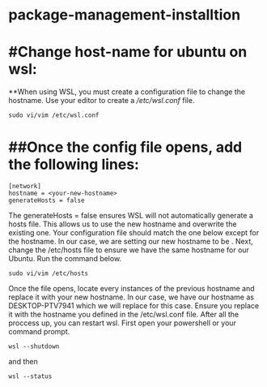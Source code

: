 # package-management-installtion

#Change host-name for ubuntu on wsl:
====================================

**When using WSL, you must create a configuration file to change the hostname. 
Use your editor to create a */etc/wsl.conf* file.

```sudo vi/vim /etc/wsl.conf```

##Once the config file opens, add the following lines:
=====================================================
```
[network]
hostname = <your-new-hostname>
generateHosts = false
```
The generateHosts = false ensures WSL will not automatically generate a hosts file. 
This allows us to use the new hostname and overwrite the existing one. 
Your configuration file should match the one below except for the hostname. 
In our case, we are setting our new hostname to be <desired-hostname>.
Next, change the /etc/hosts file to ensure we have the same hostname for our Ubuntu. Run the command below.
```
sudo vi/vim /etc/hosts
```
Once the file opens, locate every instances of the previous hostname and replace it with your new hostname. 
In our case, we have our hostname as DESKTOP-PTV7941 which we will replace for this case.
Ensure you replace it with the hostname you defined in the /etc/wsl.conf file.
After all the proccess up, you can restart wsl. First open your powershell or your command prompt.
```
wsl --shutdown
```
and then 
```
wsl --status
```
